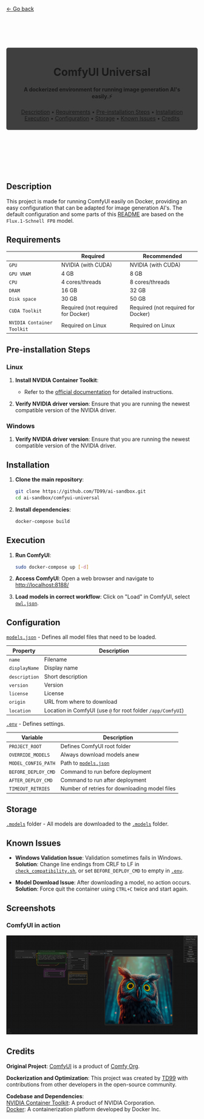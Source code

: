 [← Go back](../README.md)

<header style="display: flex; align-items: center; justify-content: center; background: center url('assets/banner.png'); padding: 5rem 0;">
    <div style="background-color: rgba(0,0,0,0.75); border-radius: 0.3rem; padding: 0.5rem 1.25rem;">
        <h1 align="center">ComfyUI Universal</h1>
        <h4 align="center">A dockerized environment for running image generation AI's easily.⚡</h4>
        <p align="center">
            <a href="#description">Description</a> •
            <a href="#requirements">Requirements</a> •
            <a href="#pre-installation-steps">Pre-installation Steps</a> •
            <a href="#installation">Installation</a>
            <br>
            <a href="#execution">Execution</a> •
            <a href="#configuration">Configuration</a> •
            <a href="#storage">Storage</a> •
            <a href="#known-issues">Known Issues</a> •
            <a href="#credits">Credits</a>
        </p>
    </div>
</header>

## Description

This project is made for running ComfyUI easily on Docker, providing an easy configuration that can be adapted for image generation AI's. The default configuration and some parts of this [README](README.md) are based on the `Flux.1-Schnell FP8` model.

## Requirements

|                            | Required                           | Recommended                        |
| -------------------------- | ---------------------------------- | ---------------------------------- |
| `GPU`                      | NVIDIA (with CUDA)                 | NVIDIA (with CUDA)                 |
| `GPU VRAM`                 | 4 GB                               | 8 GB                               |
| `CPU`                      | 4 cores/threads                    | 8 cores/threads                    |
| `DRAM`                     | 16 GB                              | 32 GB                              |
| `Disk space`               | 30 GB                              | 50 GB                              |
| `CUDA Toolkit`             | Required (not required for Docker) | Required (not required for Docker) |
| `NVIDIA Container Toolkit` | Required on Linux                  | Required on Linux                  |

## Pre-installation Steps

### Linux

1.  **Install NVIDIA Container Toolkit**:

    - Refer to the [official documentation](https://docs.nvidia.com/datacenter/cloud-native/container-toolkit/latest/install-guide.html#installing-nvidia-container-toolkit) for detailed instructions.

2.  **Verify NVIDIA driver version**: Ensure that you are running the newest compatible version of the NVIDIA driver.

### Windows

1.  **Verify NVIDIA driver version**: Ensure that you are running the newest compatible version of the NVIDIA driver.

## Installation

1.  **Clone the main repository**:

    ```bash
    git clone https://github.com/TD99/ai-sandbox.git
    cd ai-sandbox/comfyui-universal
    ```

2.  **Install dependencies**:

    ```bash
    docker-compose build
    ```

## Execution

1.  **Run ComfyUI**:

    ```bash
    sudo docker-compose up [-d]
    ```

2.  **Access ComfyUI**: Open a web browser and navigate to <http://localhost:8188/>

3.  **Load models in correct workflow**: Click on "Load" in ComfyUI, select [`owl.json`](examples/owl.json).

## Configuration

[`models.json`](config/models.json) - Defines all model files that need to be loaded.

| Property      | Description                                                  |
| ------------- | ------------------------------------------------------------ |
| `name`        | Filename                                                     |
| `displayName` | Display name                                                 |
| `description` | Short description                                            |
| `version`     | Version                                                      |
| `license`     | License                                                      |
| `origin`      | URL from where to download                                   |
| `location`    | Location in ComfyUI (use `@` for root folder `/app/ComfyUI`) |

[`.env`](config/.env) - Defines settings.

| Variable            | Description                                   |
| ------------------- | --------------------------------------------- |
| `PROJECT_ROOT`      | Defines ComfyUI root folder                   |
| `OVERRIDE_MODELS`   | Always download models anew                   |
| `MODEL_CONFIG_PATH` | Path to [`models.json`](config/models.json)   |
| `BEFORE_DEPLOY_CMD` | Command to run before deployment              |
| `AFTER_DEPLOY_CMD`  | Command to run after deployment               |
| `TIMEOUT_RETRIES`   | Number of retries for downloading model files |

## Storage

[`.models`](.models) folder - All models are downloaded to the [`.models`](.models) folder.

## Known Issues

- **Windows Validation Issue**: Validation sometimes fails in Windows.  
  **Solution**: Change line endings from CRLF to LF in [`check_compatibility.sh`](scripts/check_compatibility.sh), or set `BEFORE_DEPLOY_CMD` to empty in [`.env`](config/.env).

- **Model Download Issue**: After downloading a model, no action occurs.  
  **Solution**: Force quit the container using `CTRL+C` twice and start again.

## Screenshots

### ComfyUI in action

![ComfyUI](assets/comfyui_screenshot.png)

## Credits

**Original Project**: [ComfyUI](https://github.com/comfyanonymous/ComfyUI) is a product of [Comfy Org](https://www.comfy.org/).

**Dockerization and Optimization**: This project was created by [TD99](https://github.com/TD99) with contributions from other developers in the open-source community.

**Codebase and Dependencies**:  
[NVIDIA Container Toolkit](https://github.com/NVIDIA/nvidia-container-toolkit): A product of NVIDIA Corporation.  
[Docker](https://github.com/docker): A containerization platform developed by Docker Inc.
